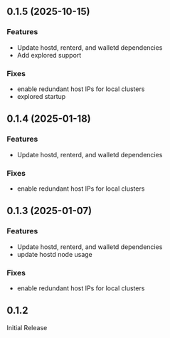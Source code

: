 ## 0.1.5 (2025-10-15)

### Features

- Update hostd, renterd, and walletd dependencies
- Add explored support

### Fixes

- enable redundant host IPs for local clusters
- explored startup

## 0.1.4 (2025-01-18)

### Features

- Update hostd, renterd, and walletd dependencies

### Fixes

- enable redundant host IPs for local clusters

## 0.1.3 (2025-01-07)

### Features

- Update hostd, renterd, and walletd dependencies
- update hostd node usage

### Fixes

- enable redundant host IPs for local clusters

## 0.1.2

Initial Release
